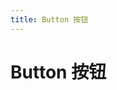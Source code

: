 ```yaml
---
title: Button 按钮
---
```


# Button 按钮 <Badge text="pass" type="success"/> <Badge text="0.0.1+"/>
<ClientOnly>
<ButtonDemo></ButtonDemo>
</ClientOnly>

<ClientOnly>
<ButtonAttributes>
</ButtonAttributes>
</ClientOnly>

